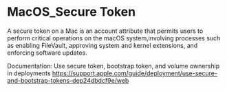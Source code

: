# MacOS_Secure Token


A secure token on a Mac is an account attribute that permits users to perform critical operations on the macOS system,involving processes such as enabling FileVault, approving system and kernel extensions, and enforcing software updates.

Documentation:
Use secure token, bootstrap token, and volume ownership in deployments
https://support.apple.com/guide/deployment/use-secure-and-bootstrap-tokens-dep24dbdcf9e/web
